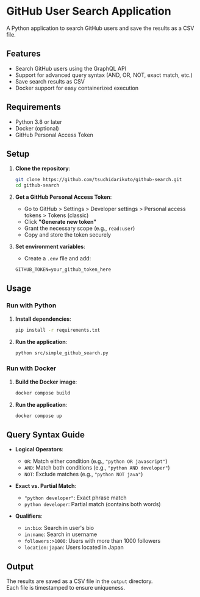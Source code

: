 # GitHub User Search Application

A Python application to search GitHub users and save the results as a CSV file.

## Features

- Search GitHub users using the GraphQL API
- Support for advanced query syntax (AND, OR, NOT, exact match, etc.)
- Save search results as CSV
- Docker support for easy containerized execution

## Requirements

- Python 3.8 or later
- Docker (optional)
- GitHub Personal Access Token

## Setup

1. **Clone the repository**:
    ```bash
    git clone https://github.com/tsuchidarikuto/github-search.git
    cd github-search
    ```

2. **Get a GitHub Personal Access Token**:
    - Go to GitHub > Settings > Developer settings > Personal access tokens > Tokens (classic)
    - Click **"Generate new token"**
    - Grant the necessary scope (e.g., `read:user`)
    - Copy and store the token securely

3. **Set environment variables**:
    - Create a `.env` file and add:
    ```env
    GITHUB_TOKEN=your_github_token_here
    ```

## Usage

### Run with Python

1. **Install dependencies**:
    ```bash
    pip install -r requirements.txt
    ```

2. **Run the application**:
    ```bash
    python src/simple_github_search.py
    ```

### Run with Docker

1. **Build the Docker image**:
    ```bash
    docker compose build
    ```

2. **Run the application**:
    ```bash
    docker compose up
    ```

## Query Syntax Guide

- **Logical Operators**:
  - `OR`: Match either condition (e.g., `"python OR javascript"`)
  - `AND`: Match both conditions (e.g., `"python AND developer"`)
  - `NOT`: Exclude matches (e.g., `"python NOT java"`)

- **Exact vs. Partial Match**:
  - `"python developer"`: Exact phrase match
  - `python developer`: Partial match (contains both words)

- **Qualifiers**:
  - `in:bio`: Search in user's bio
  - `in:name`: Search in username
  - `followers:>1000`: Users with more than 1000 followers
  - `location:japan`: Users located in Japan

## Output

The results are saved as a CSV file in the `output` directory.  
Each file is timestamped to ensure uniqueness.